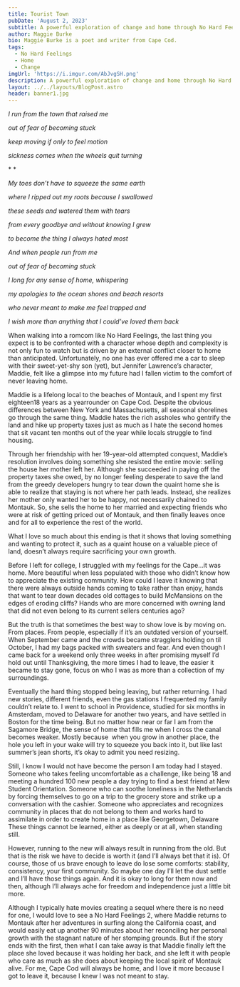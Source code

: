 ```yaml
---
title: Tourist Town
pubDate: 'August 2, 2023'
subtitle: A powerful exploration of change and home through No Hard Feelings (2023)
author: Maggie Burke
bio: Maggie Burke is a poet and writer from Cape Cod.
tags:
  - No Hard Feelings
  - Home
  - Change
imgUrl: 'https://i.imgur.com/AbJvgSH.png'
description: A powerful exploration of change and home through No Hard Feelings (2023)
layout: ../../layouts/BlogPost.astro
header: banner1.jpg
---
```


*I run from the town that raised me*

*out of fear of becoming stuck*

*keep moving if only to feel motion*

*sickness comes when the wheels quit turning*

\* \*

*My toes don’t have to squeeze the same earth*

*where I ripped out my roots because I swallowed*

*these seeds and watered them with tears*

*from every goodbye and without knowing I grew*

*to become the thing I always hated most*

*And when people run from me*

*out of fear of becoming stuck*

*I long for any sense of home, whispering*

*my apologies to the ocean shores and beach resorts*

*who never meant to make me feel trapped and*

*I wish more than anything that I could’ve loved them back*

When walking into a romcom like No Hard Feelings, the last thing you expect is to be confronted with a character whose depth and complexity is not only fun to watch but is driven by an external conflict closer to home than anticipated. Unfortunately, no one has ever offered me a car to sleep with their sweet-yet-shy son (yet), but Jennifer Lawrence’s character, Maddie, felt like a glimpse into my future had I fallen victim to the comfort of never leaving home.

Maddie is a lifelong local to the beaches of Montauk, and I spent my first eighteen18 years as a yearrounder on Cape Cod. Despite the obvious differences between New York and Massachusetts, all seasonal shorelines go through the same thing. Maddie hates the rich assholes who gentrify the land and hike up property taxes just as much as I hate the second homes that sit vacant ten months out of the year while locals struggle to find housing.

Through her friendship with her 19-year-old attempted conquest, Maddie’s resolution involves doing something she resisted the entire movie: selling the house her mother left her. Although she succeeded in paying off the property taxes she owed, by no longer feeling desperate to save the land from the greedy developers hungry to tear down the quaint home she is able to realize that staying is not where her path leads. Instead, she realizes her mother only wanted her to be happy, not necessarily chained to Montauk. So, she sells the home to her married and expecting friends who were at risk of getting priced out of Montauk, and then finally leaves once and for all to experience the rest of the world.

What I love so much about this ending is that it shows that loving something and wanting to protect it, such as a quaint house on a valuable piece of land, doesn’t always require sacrificing your own growth. 

Before I left for college, I struggled with my feelings for the Cape…it was home. More beautiful when less populated with those who didn’t know how to appreciate the existing community. How could I leave it knowing that there were always outside hands coming to take rather than enjoy, hands that want to tear down decades old cottages to build McMansions on the edges of eroding cliffs? Hands who are more concerned with owning land that did not even belong to its current sellers centuries ago?

But the truth is that sometimes the best way to show love is by moving on. From places. From people, especially if it’s an outdated version of yourself. When September came and the crowds became stragglers holding on til October, I had my bags packed with sweaters and fear. And even though I came back for a weekend only three weeks in after promising myself I’d hold out until Thanksgiving, the more times I had to leave, the easier it became to stay gone, focus on who I was as more than a collection of my surroundings.

Eventually the hard thing stopped being leaving, but rather returning. I had new stories, different friends, even the gas stations I frequented my family couldn’t relate to. I went to school in Providence, studied for six months in Amsterdam, moved to Delaware for another two years, and have settled in Boston for the time being. But no matter how near or far I am from the Sagamore Bridge, the sense of home that fills me when I cross the canal becomes weaker. Mostly because  when you grow in another place, the hole you left in your wake will try to squeeze you back into it, but like last summer’s jean shorts, it’s okay to admit you need resizing.  

Still, I know I would not have become the person I am today had I stayed. Someone who takes feeling uncomfortable as a challenge, like being 18 and meeting a hundred 100 new people a day trying to find a best friend at New Student Orientation. Someone who can soothe loneliness in the Netherlands by forcing themselves to go on a trip to the grocery store and strike up a conversation with the cashier. Someone who appreciates and recognizes community in places that do not belong to them and works hard to assimilate in order to create home in a place like Georgetown, Delaware These things cannot be learned, either as deeply or at all, when standing still.

However, running to the new will always result in running from the old. But that is the risk we have to decide is worth it (and I’ll always bet that it is). Of course, those of us brave enough to leave do lose some comforts: stability, consistency, your first community. So maybe one day I’ll let the dust settle and I’ll have those things again. And it is okay to long for them now and then, although I’ll always ache for freedom and independence just a little bit more.

Although I typically hate movies creating a sequel where there is no need for one, I would love to see a No Hard Feelings 2, where Maddie returns to Montauk after her adventures in surfing along the California coast, and would easily eat up another 90 minutes about her reconciling her personal growth with the stagnant nature of her stomping grounds. But if the story ends with the first, then what I can take away is that Maddie finally left the place she loved because it was holding her back, and she left it with people who care as much as she does about keeping the local spirit of Montauk alive. For me, Cape Cod will always be home, and I love it more because I got to leave it, because I knew I was not meant to stay.
